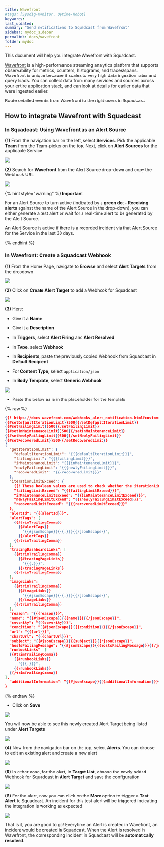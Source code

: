```yaml
---
title: Wavefront
#tags: [Sysdig-Monitor, Uptime-Robot]
keywords: 
last_updated: 
summary: "Send notifications to Squadcast from Wavefront"
sidebar: mydoc_sidebar
permalink: docs/wavefront
folder: mydoc
---
```


This document will help you integrate Wavefront with Squadcast.

[Wavefront](https://docs.wavefront.com/wavefront_introduction.html) is a high-performance streaming analytics platform that supports observability for metrics, counters, histograms, and traces/spans. Wavefront is unique because it scales to very high data ingestion rates and query loads. You can collect data from many services and sources across your entire application stack, and can look at details for earlier data that were ingested earlier.

Route detailed events from Wavefront to the right users in Squadcast.

## How to integrate Wavefront with Squadcast

### In Squadcast: Using Wavefront as an Alert Source

**(1)** From the navigation bar on the left, select **Services**. Pick the applicable **Team** from the Team-picker on the top. Next, click on **Alert Sources** for the applicable Service

![](../../.gitbook/assets/alert\_source\_1.png)

**(2)** Search for **Wavefront** from the Alert Source drop-down and copy the Webhook URL 

![](../../.gitbook/assets/wavefront\_1.png)

{% hint style="warning" %} 
<b>Important</b>
<p>For an Alert Source to turn active (indicated by a <b>green dot - Receiving alerts</b> against the name of the Alert Source in the drop-down), you can either generate a test alert or wait for a real-time alert to be generated by the Alert Source.</p>
<p>An Alert Source is active if there is a recorded incident via that Alert Source for the Service in the last 30 days.</p>
{% endhint %}

### In Wavefront: Create a Squadcast Webhook

**(1)** From the Home Page, navigate to **Browse** and select **Alert Targets** from the dropdown

![](../../.gitbook/assets/wavefront\_2.png)

**(2)** Click on **Create Alert Target** to add a Webhook for Squadcast

![](../../.gitbook/assets/wavefront\_3.png)

**(3)** Here:
- Give it a **Name**

- Give it a **Description**

- In **Triggers**, select **Alert Firing** and **Alert Resolved**

- In **Type**, select **Webhook**

- In **Recipients**, paste the previously copied Webhook from Squadcast in **Default Recipient**

- For **Content Type**, select `application/json`

- In **Body Template**, select **Generic Webhook**

![](../../.gitbook/assets/wavefront\_4.png)

- Paste the below as is in the placeholder for the template

{% raw %}
```json
{{! https://docs.wavefront.com/webhooks_alert_notification.html#customizing-alert-target-templates }}
{{#setDefaultIterationLimit}}500{{/setDefaultIterationLimit}}
{{#setFailingLimit}}500{{/setFailingLimit}}
{{#setInMaintenanceLimit}}500{{/setInMaintenanceLimit}}
{{#setNewlyFailingLimit}}500{{/setNewlyFailingLimit}}
{{#setRecoveredLimit}}500{{/setRecoveredLimit}}
{
  "getIterationLimit": {
    "defaultIterationLimit": "{{{defaultIterationLimit}}}",
    "failingLimit": "{{{failingLimit}}}",
    "inMaintenanceLimit": "{{{inMaintenanceLimit}}}",
    "newlyFailingLimit": "{{{newlyFailingLimit}}}",
    "recoveredLimit": "{{{recoveredLimit}}}"
  },
  "iterationLimitExceed": {
    {{! These boolean values are used to check whether the iterationLimit is limiting the number of the result returned. }}
    "failingLimitExceed": "{{{failingLimitExceed}}}",
    "inMaintenanceLimitExceed": "{{{inMaintenanceLimitExceed}}}",
    "newlyFailingLimitExceed": "{{{newlyFailingLimitExceed}}}",
    "recoveredLimitExceed": "{{{recoveredLimitExceed}}}"
  },
  "alertId": "{{{alertId}}}",
  "alertTags": [
    {{#trimTrailingComma}}
      {{#alertTags}}
        "{{#jsonEscape}}{{{.}}}{{/jsonEscape}}",
      {{/alertTags}}
    {{/trimTrailingComma}}
  ],
  "tracingDashboardLinks": [
    {{#trimTrailingComma}}
      {{#tracingPageLinks}}
        "{{{.}}}",
      {{/tracingPageLinks}}
    {{/trimTrailingComma}}
  ],
  "imageLinks": [
    {{#trimTrailingComma}}
      {{#imageLinks}}
        "{{#jsonEscape}}{{{.}}}{{/jsonEscape}}",
      {{/imageLinks}}
    {{/trimTrailingComma}}
  ],
  "reason": "{{{reason}}}",
  "name": "{{#jsonEscape}}{{{name}}}{{/jsonEscape}}",
  "severity": "{{{severity}}}",
  "condition": "{{#jsonEscape}}{{{condition}}}{{/jsonEscape}}",
  "url": "{{{url}}}",
  "chartUrl": "{{{chartUrl}}}",
  "subject": "{{#jsonEscape}}{{{subject}}}{{/jsonEscape}}",
  "hostsFailingMessage": "{{#jsonEscape}}{{{hostsFailingMessage}}}{{/jsonEscape}}",
  "runbookLinks": [
  {{#trimTrailingComma}}
    {{#runbookLinks}}
      "{{{.}}}",
    {{/runbookLinks}}
  {{/trimTrailingComma}}
],
  "additionalInformation": "{{#jsonEscape}}{{{additionalInformation}}}{{/jsonEscape}}"
}
```
{% endraw %}

- Click on **Save**

![](../../.gitbook/assets/wavefront\_5.png)

You will now be able to see this newly created Alert Target being listed under **Alert Targets**

![](../../.gitbook/assets/wavefront\_6.png)

**(4)** Now from the navigation bar on the top, select **Alerts**. You can choose to edit an existing alert and create a new alert

![](../../.gitbook/assets/wavefront\_7.png)

**(5)** In either case, for the alert, in **Target List**, choose the newly added Webhook for Squadcast in **Alert Target** and save the configuration

![](../../.gitbook/assets/wavefront\_8.png)

**(6)** For the alert, now you can click on the **More** option to trigger a **Test Alert** to Squadcast. An incident for this test alert will be triggered indicating the integration is working as expected

![](../../.gitbook/assets/wavefront\_9.png)

That is it, you are good to go! Everytime an Alert is created in Wavefront, an incident would be created in Squadcast. When the Alert is resolved in Wavefront, the corresponding incident in Squadcast will be **automatically resolved**. 